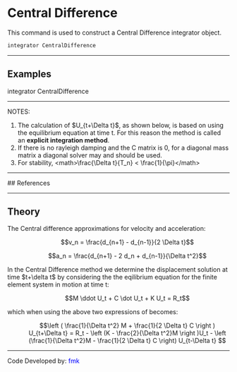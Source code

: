 # Central Difference

<p>This command is used to construct a Central Difference integrator
object.</p>

```tcl
integrator CentralDifference
```
<hr />

## Examples

<p>integrator CentralDifference</p>
<hr />
<p>NOTES:</p>
<ol>
<li>The calculation of $U_{t+\Delta t}$, as shown
below, is based on using the equilibrium equation at time t. For this
reason the method is called an <strong>explicit integration
method</strong>.</li>
<li>If there is no rayleigh damping and the C matrix is 0, for a
diagonal mass matrix a diagonal solver may and should be used.</li>
<li>For stability, &lt;math&gt;\frac{\Delta t}{T_n} &lt;
\frac{1}{\pi}&lt;/math&gt;</li>
</ol>
<hr />
## References
<hr />

## Theory

<p>The Central difference approximations for velocity and
acceleration:</p>
<dl>
<dt></dt>
<dd>

$$v_n = \frac{d_{n+1} - d_{n-1}}{2 \Delta t}$$

</dd>
</dl>
<dl>
<dt></dt>
<dd>

$$a_n = \frac{d_{n+1} - 2 d_n + d_{n-1}}{\Delta
t^2}$$

</dd>
</dl>
<p>In the Central Difference method we determine the displacement
solution at time $t+\delta t$ by considering the
the eqilibrium equation for the finite element system in motion at time
t:</p>
<dl>
<dt></dt>
<dd>

$$M \ddot U_t + C \dot U_t + K U_t = R_t$$

</dd>
</dl>
<p>which when using the above two expressions of becomes:</p>
<dl>
<dt></dt>
<dd>

$$\left ( \frac{1}{\Delta t^2} M + \frac{1}{2 \Delta t} C
\right ) U_{t+\Delta t} = R_t - \left (K - \frac{2}{\Delta t^2}M \right
)U_t - \left (\frac{1}{\Delta t^2}M - \frac{1}{2 \Delta t} C \right)
U_{t-\Delta t} $$

</dd>
</dl>
<hr />
<p>Code Developed by: <span style="color:blue"> fmk
</span></p>

